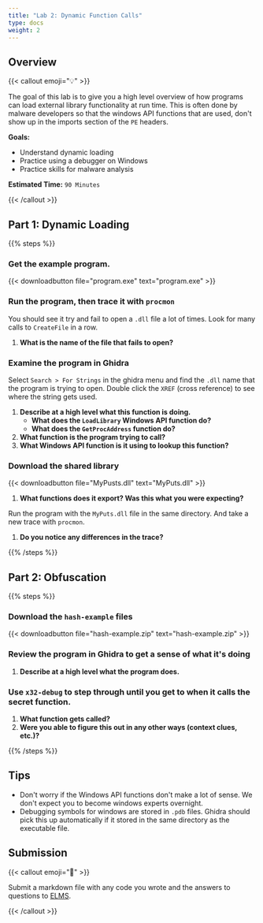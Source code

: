 ```yaml
---
title: "Lab 2: Dynamic Function Calls"
type: docs
weight: 2
---
```


## Overview

{{< callout emoji="💡" >}}

The goal of this lab is to give you a high level overview of how programs can
load external library functionality at run time. This is often done by malware
developers so that the windows API functions that are used, don't show up in the
imports section of the `PE` headers.

**Goals:**

- Understand dynamic loading
- Practice using a debugger on Windows
- Practice skills for malware analysis

**Estimated Time:** `90 Minutes`

{{< /callout >}}

## Part 1: Dynamic Loading

{{% steps %}}

### Get the example program.

{{< downloadbutton file="program.exe" text="program.exe" >}}

### Run the program, then trace it with `procmon`

You should see it try and fail to open a `.dll` file a lot of times. Look for
many calls to `CreateFile` in a row.

1. **What is the name of the file that fails to open?**

### Examine the program in Ghidra

Select `Search > For Strings` in the ghidra menu and find the `.dll` name that
the program is trying to open. Double click the `XREF` (cross reference) to see
where the string gets used.

1. **Describe at a high level what this function is doing.**
   - **What does the `LoadLibrary` Windows API function do?**
   - **What does the `GetProcAddress` function do?**
1. **What function is the program trying to call?**
1. **What Windows API function is it using to lookup this function?**

### Download the shared library

{{< downloadbutton file="MyPusts.dll" text="MyPuts.dll" >}}

1. **What functions does it export? Was this what you were expecting?**

Run the program with the `MyPuts.dll` file in the same directory. And take a new
trace with `procmon`.

1. **Do you notice any differences in the trace?**

{{% /steps %}}

## Part 2: Obfuscation

{{% steps %}}

### Download the `hash-example` files

{{< downloadbutton file="hash-example.zip" text="hash-example.zip" >}}

### Review the program in Ghidra to get a sense of what it's doing

1. **Describe at a high level what the program does.**

### Use `x32-debug` to step through until you get to when it calls the secret function.

1. **What function gets called?**
1. **Were you able to figure this out in any other ways (context clues, etc.)?**

{{% /steps %}}

## Tips

- Don't worry if the Windows API functions don't make a lot of sense. We don't
  expect you to become windows experts overnight.
- Debugging symbols for windows are stored in `.pdb` files. Ghidra should pick
  this up automatically if it stored in the same directory as the executable
  file.

## Submission

{{< callout emoji="📝" >}}

Submit a markdown file with any code you wrote and the answers to questions to
[ELMS](https://umd.instructure.com/courses/1374508/assignments).

{{< /callout >}}
